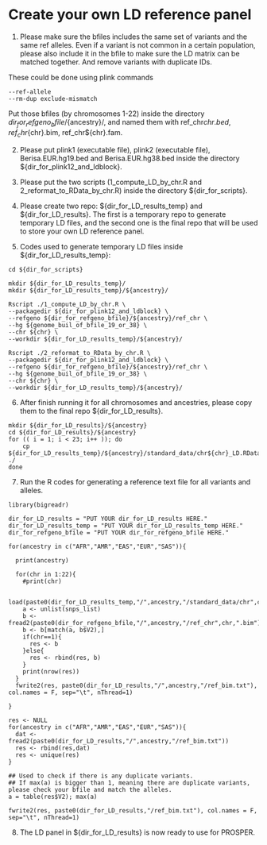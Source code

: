 # Create your own LD reference panel



1. Please make sure the bfiles includes the same set of variants and the same ref alleles. Even if a variant is not common in a certain population, please also include it in the bfile to make sure the LD matrix can be matched together. And remove variants with duplicate IDs.

These could be done using plink commands

```
--ref-allele
--rm-dup exclude-mismatch
```

Put those bfiles (by chromosomes 1-22) inside the directory ${dir_for_refgeno_bfile}/${ancestry}/, and named them with ref_chr${chr}.bed, ref_chr${chr}.bim, ref_chr${chr}.fam.

2. Please put plink1 (executable file), plink2 (executable file), Berisa.EUR.hg19.bed and Berisa.EUR.hg38.bed inside the directory ${dir_for_plink12_and_ldblock}.

3. Please put the two scripts (1_compute_LD_by_chr.R and 2_reformat_to_RData_by_chr.R) inside the directory ${dir_for_scripts}.

4. Please create two repo: ${dir_for_LD_results_temp} and ${dir_for_LD_results}. The first is a temporary repo to generate temporary LD files, and the second one is the final repo that will be used to store your own LD reference panel.

5. Codes used to generate temporary LD files inside ${dir_for_LD_results_temp}:

```
cd ${dir_for_scripts}

mkdir ${dir_for_LD_results_temp}/
mkdir ${dir_for_LD_results_temp}/${ancestry}/

Rscript ./1_compute_LD_by_chr.R \
--packagedir ${dir_for_plink12_and_ldblock} \
--refgeno ${dir_for_refgeno_bfile}/${ancestry}/ref_chr \
--hg ${genome_buil_of_bfile_19_or_38} \
--chr ${chr} \
--workdir ${dir_for_LD_results_temp}/${ancestry}/

Rscript ./2_reformat_to_RData_by_chr.R \
--packagedir ${dir_for_plink12_and_ldblock} \
--refgeno ${dir_for_refgeno_bfile}/${ancestry}/ref_chr \
--hg ${genome_buil_of_bfile_19_or_38} \
--chr ${chr} \
--workdir ${dir_for_LD_results_temp}/${ancestry}/

```

6. After finish running it for all chromosomes and ancestries, please copy them to the final repo ${dir_for_LD_results}.

```
mkdir ${dir_for_LD_results}/${ancestry}
cd ${dir_for_LD_results}/${ancestry}
for (( i = 1; i < 23; i++ )); do
	cp ${dir_for_LD_results_temp}/${ancestry}/standard_data/chr${chr}_LD.RData ./
done
```

7. Run the R codes for generating a reference text file for all variants and alleles.

```
library(bigreadr)

dir_for_LD_results = "PUT YOUR dir_for_LD_results HERE."
dir_for_LD_results_temp = "PUT YOUR dir_for_LD_results_temp HERE."
dir_for_refgeno_bfile = "PUT YOUR dir_for_refgeno_bfile HERE."

for(ancestry in c("AFR","AMR","EAS","EUR","SAS")){

  print(ancestry)

  for(chr in 1:22){
    #print(chr)

    load(paste0(dir_for_LD_results_temp,"/",ancestry,"/standard_data/chr",chr,"_snps.RData"))
    a <- unlist(snps_list)
    b <- fread2(paste0(dir_for_refgeno_bfile,"/",ancestry,"/ref_chr",chr,".bim"))
    b <- b[match(a, b$V2),]
    if(chr==1){
      res <- b
    }else{
      res <- rbind(res, b)
    }
    print(nrow(res))
  }
  fwrite2(res, paste0(dir_for_LD_results,"/",ancestry,"/ref_bim.txt"), col.names = F, sep="\t", nThread=1)

}

res <- NULL
for(ancestry in c("AFR","AMR","EAS","EUR","SAS")){
  dat <- fread2(paste0(dir_for_LD_results,"/",ancestry,"/ref_bim.txt"))
  res <- rbind(res,dat)
  res <- unique(res)
}

## Used to check if there is any duplicate variants.
## If max(a) is bigger than 1, meaning there are duplicate variants, please check your bfile and match the alleles.
a = table(res$V2); max(a)

fwrite2(res, paste0(dir_for_LD_results,"/ref_bim.txt"), col.names = F, sep="\t", nThread=1)

```

8. The LD panel in ${dir_for_LD_results} is now ready to use for PROSPER.



